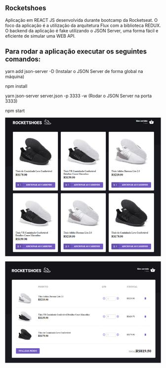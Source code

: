 ## Rocketshoes
Aplicação em REACT JS desenvolvida durante bootcamp da Rocketseat.
O foco da aplicação é a utilização da arquitetura Flux com a biblioteca REDUX.
O backend da aplicação é fake utilizando o JSON Server, uma forma fácil e eficiente de simular uma WEB API.

## Para rodar a aplicação executar os seguintes comandos:

yarn add json-server -D  (Instalar o JSON Server de forma global na máquina)

npm install

yarn json-server server.json -p 3333 -w  (Rodar o JSON Server na porta 3333)

npm start

![imagem1](https://github.com/jordanmarta/Rocketshoes/blob/master/image0.png)

![imagem1](https://github.com/jordanmarta/Rocketshoes/blob/master/image1.png)
